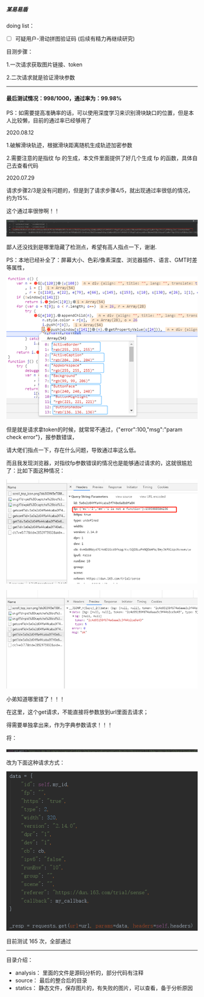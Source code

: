 
##### 某易易盾

doing list：

- [ ] 可疑用户-滑动拼图验证码  (后续有精力再继续研究)

目测步骤：

1.一次请求获取图片链接、token

2.二次请求就是验证滑块参数

---

#### 最后测试情况：998/1000，通过率为：99.98%

PS：如需要提高准确率的话，可以使用深度学习来识别滑块缺口的位置，但是本人比较懒，目前的通过率已经够用了


2020.08.12

1.破解滑块轨迹，根据滑块距离随机生成轨迹加密参数

2.需要注意的是指纹 fp 的生成，本文件里面提供了好几个生成 fp 的函数，具体自己去查看代码


2020.07.29

请求步骤2/3是没有问题的，但是到了请求步骤4/5，就出现通过率很低的情况，约为15%.

这个通过率很惨啊！！

![生成的fp经测试，通过率很低](./statics/生成的fp经测试，通过率很低.png)


鄙人还没找到是哪里隐藏了检测点，希望有高人指点一下，谢谢.


PS：本地已经补全了：屏幕大小、色彩/像素深度、浏览器插件、语言、GMT时差 等属性，

![检测颜色](./statics/检测颜色.png)


但是就是请求拿token的时候，就常常不通过，{"error":100,"msg":"param check error"}，报参数错误，

请大佬们指点一下，存在什么问题，导致通过率这么低。

而且我发现浏览器，对指纹fp参数错误的情况也是能够通过请求的，这就很尴尬了：比如下面这种情况：

![浏览器生成失败的fp都能正确返回数据01](./statics/浏览器生成失败的fp都能正确返回数据01.png)

![浏览器生成失败的fp都能正确返回数据02](./statics/浏览器生成失败的fp都能正确返回数据02.png)


小弟知道哪里错了！！！


在这里，这个get请求，不能直接将参数放到url里面去请求；

得需要单独拿出来，作为字典参数请求！！！

将：

![大佬我错了](./statics/大佬我错了.png)

改为下面这种请求方式：

![大佬我错了02](./statics/大佬我错了02.png)


目前测试 165 次，全部通过




---

目录介绍：
    
- analysis： 里面的文件是源码分析的，部分代码有注释
- source：   最后的整合后的目录
- statics：  静态文件，保存图片的，有失败的图片，可以查看，备于分析原因



